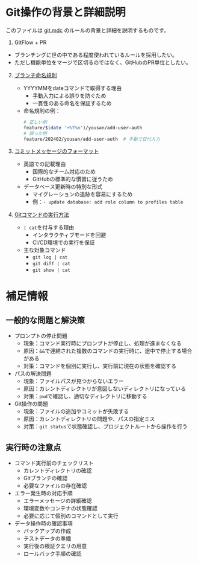 # Git操作の背景と詳細説明
このファイルは [git.mdc](../rules/git.mdc) のルールの背景と詳細を説明するものです。

1. GitFlow + PR
  - ブランチングに世の中である程度使われているルールを採用したい。
  - ただし機能単位をマージで区切るのではなく、GitHubのPR単位としたい。

2. [ブランチ命名規則](../rules/git.mdc#1)
   - YYYYMMをdateコマンドで取得する理由
     - 手動入力による誤りを防ぐため
     - 一貫性のある命名を保証するため
   - 命名規則の例：
     ```bash
     # 正しい例
     feature/$(date '+%Y%m')/yousan/add-user-auth
     # 誤った例
     feature/202402/yousan/add-user-auth  # 手動で日付入力
     ```

3. [コミットメッセージのフォーマット](../rules/git.mdc#2)
   - 英語での記載理由
     - 国際的なチーム対応のため
     - GitHubの標準的な慣習に従うため
   - データベース更新時の特別な形式
     - マイグレーションの追跡を容易にするため
     - 例：`- update database: add role column to profiles table`

4. [Gitコマンドの実行方法](../rules/git.mdc#3)
   - `| cat`を付与する理由
     - インタラクティブモードを回避
     - CI/CD環境での実行を保証
   - 主な対象コマンド
     - `git log | cat`
     - `git diff | cat`
     - `git show | cat`

# 補足情報

## 一般的な問題と解決策
- プロンプトの停止問題
  - 現象：コマンド実行時にプロンプトが停止し、処理が進まなくなる
  - 原因：`&&`で連結された複数のコマンドの実行時に、途中で停止する場合がある
  - 対策：コマンドを個別に実行し、実行前に現在の状態を確認する
- パスの解決問題
  - 現象：ファイルパスが見つからないエラー
  - 原因：カレントディレクトリが意図しないディレクトリになっている
  - 対策：`pwd`で確認し、適切なディレクトリに移動する
- Git操作の問題
  - 現象：ファイルの追加やコミットが失敗する
  - 原因：カレントディレクトリの問題や、パスの指定ミス
  - 対策：`git status`で状態確認し、プロジェクトルートから操作を行う

## 実行時の注意点
- コマンド実行前のチェックリスト
  - カレントディレクトリの確認
  - Gitブランチの確認
  - 必要なファイルの存在確認
- エラー発生時の対応手順
  - エラーメッセージの詳細確認
  - 環境変数やコンテナの状態確認
  - 必要に応じて個別のコマンドとして実行
- データ操作時の確認事項
  - バックアップの作成
  - テストデータの準備
  - 実行後の検証クエリの用意
  - ロールバック手順の確認 